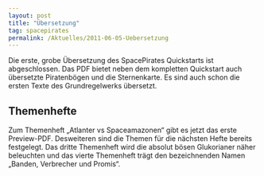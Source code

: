 ```yaml
---
layout: post
title: "Übersetzung"
tag: spacepirates
permalink: /Aktuelles/2011-06-05-Uebersetzung
---
```


Die erste, grobe Übersetzung des SpacePirates Quickstarts ist abgeschlossen. Das PDF bietet neben dem kompletten Quickstart auch übersetzte Piratenbögen und die Sternenkarte. Es sind auch schon die ersten Texte des Grundregelwerks übersetzt.

## Themenhefte

Zum Themenheft &bdquo;Atlanter vs Spaceamazonen&ldquo; gibt es jetzt das erste Preview-PDF. Desweiteren sind die Themen für die nächsten Hefte bereits festgelegt. Das dritte Themenheft wird die absolut bösen Glukorianer näher beleuchten und das vierte Themenheft trägt den bezeichnenden Namen &bdquo;Banden, Verbrecher und Promis&ldquo;.
